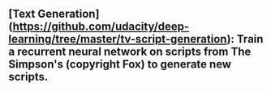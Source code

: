 ## [Text Generation] (https://github.com/udacity/deep-learning/tree/master/tv-script-generation): Train a recurrent neural network on scripts from The Simpson's (copyright Fox) to generate new scripts.
